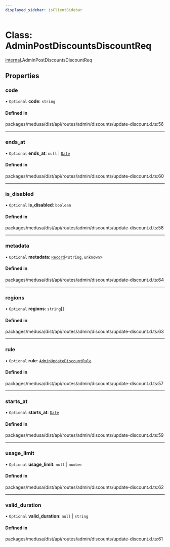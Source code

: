 ```yaml
---
displayed_sidebar: jsClientSidebar
---
```


# Class: AdminPostDiscountsDiscountReq

[internal](../modules/internal.md).AdminPostDiscountsDiscountReq

## Properties

### code

• `Optional` **code**: `string`

#### Defined in

packages/medusa/dist/api/routes/admin/discounts/update-discount.d.ts:56

___

### ends\_at

• `Optional` **ends\_at**: ``null`` \| [`Date`](../modules/internal.md#date)

#### Defined in

packages/medusa/dist/api/routes/admin/discounts/update-discount.d.ts:60

___

### is\_disabled

• `Optional` **is\_disabled**: `boolean`

#### Defined in

packages/medusa/dist/api/routes/admin/discounts/update-discount.d.ts:58

___

### metadata

• `Optional` **metadata**: [`Record`](../modules/internal.md#record)<`string`, `unknown`\>

#### Defined in

packages/medusa/dist/api/routes/admin/discounts/update-discount.d.ts:64

___

### regions

• `Optional` **regions**: `string`[]

#### Defined in

packages/medusa/dist/api/routes/admin/discounts/update-discount.d.ts:63

___

### rule

• `Optional` **rule**: [`AdminUpdateDiscountRule`](internal.AdminUpdateDiscountRule.md)

#### Defined in

packages/medusa/dist/api/routes/admin/discounts/update-discount.d.ts:57

___

### starts\_at

• `Optional` **starts\_at**: [`Date`](../modules/internal.md#date)

#### Defined in

packages/medusa/dist/api/routes/admin/discounts/update-discount.d.ts:59

___

### usage\_limit

• `Optional` **usage\_limit**: ``null`` \| `number`

#### Defined in

packages/medusa/dist/api/routes/admin/discounts/update-discount.d.ts:62

___

### valid\_duration

• `Optional` **valid\_duration**: ``null`` \| `string`

#### Defined in

packages/medusa/dist/api/routes/admin/discounts/update-discount.d.ts:61

